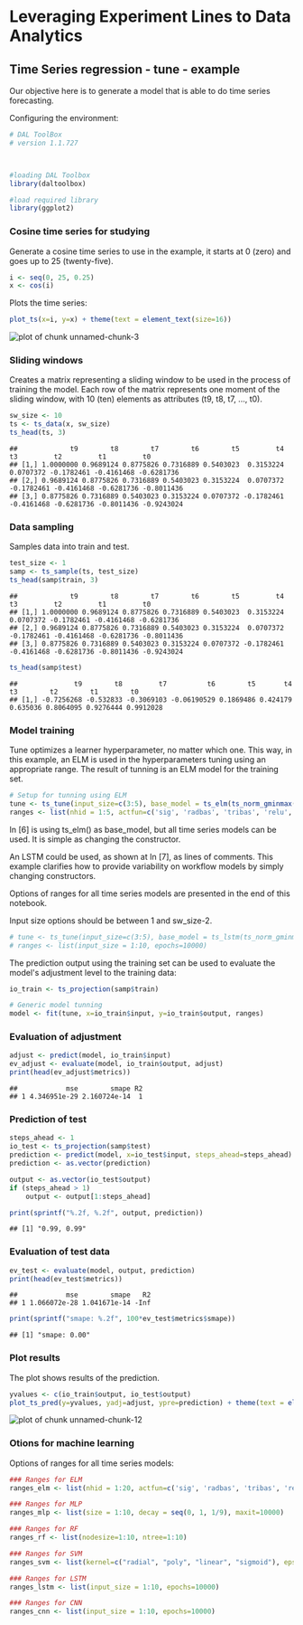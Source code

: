 # Leveraging Experiment Lines to Data Analytics

## Time Series regression - tune - example

Our objective here is to generate a model that is able to do time series forecasting.

Configuring the environment:


```r
# DAL ToolBox
# version 1.1.727



#loading DAL Toolbox
library(daltoolbox)

#load required library
library(ggplot2)
```

### Cosine time series for studying

Generate a cosine time series to use in the example, it starts at 0 (zero) and goes up to 25 (twenty-five).


```r
i <- seq(0, 25, 0.25)
x <- cos(i)
```

Plots the time series:


```r
plot_ts(x=i, y=x) + theme(text = element_text(size=16))
```

![plot of chunk unnamed-chunk-3](fig/ts_tune/unnamed-chunk-3-1.png)

### Sliding windows

Creates a matrix representing a sliding window to be used in the process of training the model. Each row of the matrix represents one moment of the sliding window, with 10 (ten) elements as attributes (t9, t8, t7, ..., t0).


```r
sw_size <- 10
ts <- ts_data(x, sw_size)
ts_head(ts, 3)
```

```
##             t9        t8        t7        t6        t5         t4         t3         t2         t1         t0
## [1,] 1.0000000 0.9689124 0.8775826 0.7316889 0.5403023  0.3153224  0.0707372 -0.1782461 -0.4161468 -0.6281736
## [2,] 0.9689124 0.8775826 0.7316889 0.5403023 0.3153224  0.0707372 -0.1782461 -0.4161468 -0.6281736 -0.8011436
## [3,] 0.8775826 0.7316889 0.5403023 0.3153224 0.0707372 -0.1782461 -0.4161468 -0.6281736 -0.8011436 -0.9243024
```

### Data sampling

Samples data into train and test.


```r
test_size <- 1
samp <- ts_sample(ts, test_size)
ts_head(samp$train, 3)
```

```
##             t9        t8        t7        t6        t5         t4         t3         t2         t1         t0
## [1,] 1.0000000 0.9689124 0.8775826 0.7316889 0.5403023  0.3153224  0.0707372 -0.1782461 -0.4161468 -0.6281736
## [2,] 0.9689124 0.8775826 0.7316889 0.5403023 0.3153224  0.0707372 -0.1782461 -0.4161468 -0.6281736 -0.8011436
## [3,] 0.8775826 0.7316889 0.5403023 0.3153224 0.0707372 -0.1782461 -0.4161468 -0.6281736 -0.8011436 -0.9243024
```

```r
ts_head(samp$test)
```

```
##              t9        t8         t7          t6        t5       t4       t3        t2        t1        t0
## [1,] -0.7256268 -0.532833 -0.3069103 -0.06190529 0.1869486 0.424179 0.635036 0.8064095 0.9276444 0.9912028
```

### Model training

Tune optimizes a learner hyperparameter, no matter which one. This way, in this example, an ELM is used in the hyperparameters tuning using an appropriate range. The result of tunning is an ELM model for the training set.


```r
# Setup for tunning using ELM
tune <- ts_tune(input_size=c(3:5), base_model = ts_elm(ts_norm_gminmax()))
ranges <- list(nhid = 1:5, actfun=c('sig', 'radbas', 'tribas', 'relu', 'purelin'))
```

In [6] is using ts_elm() as base_model, but all time series models can be used. It is simple as changing the constructor.

An LSTM could be used, as shown at In [7], as lines of comments. This example clarifies how to provide variability on workflow models by simply changing constructors.

Options of ranges for all time series models are presented in the end of this notebook.

Input size options should be between 1 and sw_size-2.


```r
# tune <- ts_tune(input_size=c(3:5), base_model = ts_lstm(ts_norm_gminmax()))
# ranges <- list(input_size = 1:10, epochs=10000)
```

The prediction output using the training set can be used to evaluate the model's adjustment level to the training data:


```r
io_train <- ts_projection(samp$train)

# Generic model tunning
model <- fit(tune, x=io_train$input, y=io_train$output, ranges)
```

### Evaluation of adjustment


```r
adjust <- predict(model, io_train$input)
ev_adjust <- evaluate(model, io_train$output, adjust)
print(head(ev_adjust$metrics))
```

```
##            mse        smape R2
## 1 4.346951e-29 2.160724e-14  1
```

### Prediction of test


```r
steps_ahead <- 1
io_test <- ts_projection(samp$test)
prediction <- predict(model, x=io_test$input, steps_ahead=steps_ahead)
prediction <- as.vector(prediction)

output <- as.vector(io_test$output)
if (steps_ahead > 1)
    output <- output[1:steps_ahead]

print(sprintf("%.2f, %.2f", output, prediction))
```

```
## [1] "0.99, 0.99"
```

### Evaluation of test data


```r
ev_test <- evaluate(model, output, prediction)
print(head(ev_test$metrics))
```

```
##            mse        smape   R2
## 1 1.066072e-28 1.041671e-14 -Inf
```

```r
print(sprintf("smape: %.2f", 100*ev_test$metrics$smape))
```

```
## [1] "smape: 0.00"
```

### Plot results

The plot shows results of the prediction. 


```r
yvalues <- c(io_train$output, io_test$output)
plot_ts_pred(y=yvalues, yadj=adjust, ypre=prediction) + theme(text = element_text(size=16))
```

![plot of chunk unnamed-chunk-12](fig/ts_tune/unnamed-chunk-12-1.png)

### Otions for machine learning

Options of ranges for all time series models:


```r
### Ranges for ELM
ranges_elm <- list(nhid = 1:20, actfun=c('sig', 'radbas', 'tribas', 'relu', 'purelin'))

### Ranges for MLP
ranges_mlp <- list(size = 1:10, decay = seq(0, 1, 1/9), maxit=10000)

### Ranges for RF
ranges_rf <- list(nodesize=1:10, ntree=1:10)

### Ranges for SVM
ranges_svm <- list(kernel=c("radial", "poly", "linear", "sigmoid"), epsilon=seq(0, 1, 0.1), cost=seq(20, 100, 20))

### Ranges for LSTM
ranges_lstm <- list(input_size = 1:10, epochs=10000)

### Ranges for CNN
ranges_cnn <- list(input_size = 1:10, epochs=10000)
```

